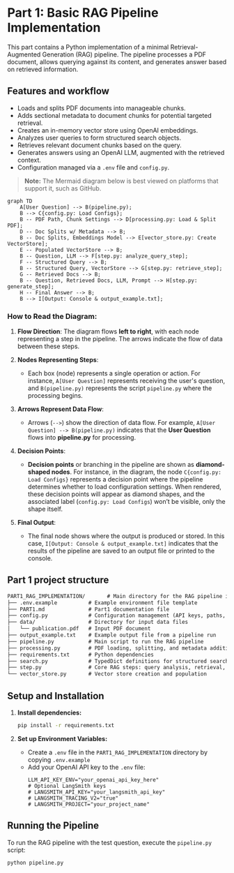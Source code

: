 # Part 1: Basic RAG Pipeline Implementation

This part contains a Python implementation of a minimal Retrieval-Augmented Generation (RAG) pipeline. The pipeline processes a PDF document, allows querying against its content, and generates answer based on retrieved information.

## Features and workflow

*   Loads and splits PDF documents into manageable chunks.
*   Adds sectional metadata to document chunks for potential targeted retrieval.
*   Creates an in-memory vector store using OpenAI embeddings.
*   Analyzes user queries to form structured search objects.
*   Retrieves relevant document chunks based on the query.
*   Generates answers using an OpenAI LLM, augmented with the retrieved context.
*   Configuration managed via a `.env` file and `config.py`.

> **Note:** The Mermaid diagram below is best viewed on platforms that support it, such as GitHub.

```mermaid
graph TD
    A[User Question] --> B(pipeline.py);
    B --> C{config.py: Load Configs};
    B -- PDF Path, Chunk Settings --> D[processing.py: Load & Split PDF];
    D -- Doc Splits w/ Metadata --> B;
    B -- Doc Splits, Embeddings Model --> E[vector_store.py: Create VectorStore];
    E -- Populated VectorStore --> B;
    B -- Question, LLM --> F[step.py: analyze_query_step];
    F -- Structured Query --> B;
    B -- Structured Query, VectorStore --> G[step.py: retrieve_step];
    G -- Retrieved Docs --> B;
    B -- Question, Retrieved Docs, LLM, Prompt --> H[step.py: generate_step];
    H -- Final Answer --> B;
    B --> I[Output: Console & output_example.txt];
```
### How to Read the Diagram:

1. **Flow Direction**: The diagram flows **left to right**, with each node representing a step in the pipeline. The arrows indicate the flow of data between these steps.

2. **Nodes Representing Steps**:
   - Each box (node) represents a single operation or action. For instance, `A[User Question]` represents receiving the user's question, and `B(pipeline.py)` represents the script `pipeline.py` where the processing begins.

3. **Arrows Represent Data Flow**:
   - Arrows (`-->`) show the direction of data flow. For example, `A[User Question] --> B(pipeline.py)` indicates that the **User Question** flows into **pipeline.py** for processing.

4. **Decision Points**:
   - **Decision points** or branching in the pipeline are shown as **diamond-shaped nodes**. For instance, in the diagram, the node `C{config.py: Load Configs}` represents a decision point where the pipeline determines whether to load configuration settings. When rendered, these decision points will appear as diamond shapes, and the associated label (`config.py: Load Configs`) won’t be visible, only the shape itself.

5. **Final Output**:
   - The final node shows where the output is produced or stored. In this case, `I[Output: Console & output_example.txt]` indicates that the results of the pipeline are saved to an output file or printed to the console.


## Part 1 project structure

```txt
PART1_RAG_IMPLEMENTATION/       # Main directory for the RAG pipeline implementation
├── .env.example          # Example environment file template
├── PART1.md              # Part1 documentation file
├── config.py             # Configuration management (API keys, paths, model names)
├── data/                 # Directory for input data files
│   └── publication.pdf   # Input PDF document
├── output_example.txt    # Example output file from a pipeline run
├── pipeline.py           # Main script to run the RAG pipeline
├── processing.py         # PDF loading, splitting, and metadata addition
├── requirements.txt      # Python dependencies
├── search.py             # TypedDict definitions for structured search
├── step.py               # Core RAG steps: query analysis, retrieval, generation
└── vector_store.py       # Vector store creation and population 
```

## Setup and Installation


1.  **Install dependencies:**
    ```bash
    pip install -r requirements.txt 
    ```

2.  **Set up Environment Variables:**
    *   Create a `.env` file in the `PART1_RAG_IMPLEMENTATION` directory by copying `.env.example`
    *   Add your OpenAI API key to the `.env` file:
        ```env
        LLM_API_KEY_ENV="your_openai_api_key_here"
        # Optional LangSmith keys
        # LANGSMITH_API_KEY="your_langsmith_api_key"
        # LANGSMITH_TRACING_V2="true" 
        # LANGSMITH_PROJECT="your_project_name"
        ```

## Running the Pipeline

To run the RAG pipeline with the test question, execute the `pipeline.py` script:

```bash
python pipeline.py

